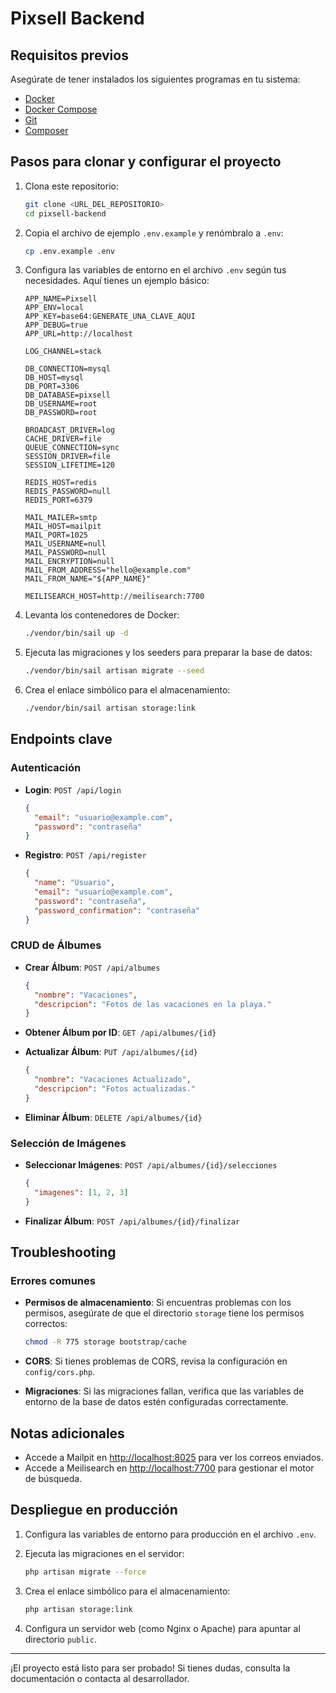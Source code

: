 # Pixsell Backend

## Requisitos previos

Asegúrate de tener instalados los siguientes programas en tu sistema:

- [Docker](https://www.docker.com/)
- [Docker Compose](https://docs.docker.com/compose/)
- [Git](https://git-scm.com/)
- [Composer](https://getcomposer.org/)

## Pasos para clonar y configurar el proyecto

1. Clona este repositorio:

   ```bash
   git clone <URL_DEL_REPOSITORIO>
   cd pixsell-backend
   ```

2. Copia el archivo de ejemplo `.env.example` y renómbralo a `.env`:

   ```bash
   cp .env.example .env
   ```

3. Configura las variables de entorno en el archivo `.env` según tus necesidades. Aquí tienes un ejemplo básico:

   ```env
   APP_NAME=Pixsell
   APP_ENV=local
   APP_KEY=base64:GENERATE_UNA_CLAVE_AQUI
   APP_DEBUG=true
   APP_URL=http://localhost

   LOG_CHANNEL=stack

   DB_CONNECTION=mysql
   DB_HOST=mysql
   DB_PORT=3306
   DB_DATABASE=pixsell
   DB_USERNAME=root
   DB_PASSWORD=root

   BROADCAST_DRIVER=log
   CACHE_DRIVER=file
   QUEUE_CONNECTION=sync
   SESSION_DRIVER=file
   SESSION_LIFETIME=120

   REDIS_HOST=redis
   REDIS_PASSWORD=null
   REDIS_PORT=6379

   MAIL_MAILER=smtp
   MAIL_HOST=mailpit
   MAIL_PORT=1025
   MAIL_USERNAME=null
   MAIL_PASSWORD=null
   MAIL_ENCRYPTION=null
   MAIL_FROM_ADDRESS="hello@example.com"
   MAIL_FROM_NAME="${APP_NAME}"

   MEILISEARCH_HOST=http://meilisearch:7700
   ```

4. Levanta los contenedores de Docker:

   ```bash
   ./vendor/bin/sail up -d
   ```

5. Ejecuta las migraciones y los seeders para preparar la base de datos:

   ```bash
   ./vendor/bin/sail artisan migrate --seed
   ```

6. Crea el enlace simbólico para el almacenamiento:

   ```bash
   ./vendor/bin/sail artisan storage:link
   ```

## Endpoints clave

### Autenticación

- **Login**: `POST /api/login`
  ```json
  {
    "email": "usuario@example.com",
    "password": "contraseña"
  }
  ```

- **Registro**: `POST /api/register`
  ```json
  {
    "name": "Usuario",
    "email": "usuario@example.com",
    "password": "contraseña",
    "password_confirmation": "contraseña"
  }
  ```

### CRUD de Álbumes

- **Crear Álbum**: `POST /api/albumes`
  ```json
  {
    "nombre": "Vacaciones",
    "descripcion": "Fotos de las vacaciones en la playa."
  }
  ```

- **Obtener Álbum por ID**: `GET /api/albumes/{id}`

- **Actualizar Álbum**: `PUT /api/albumes/{id}`
  ```json
  {
    "nombre": "Vacaciones Actualizado",
    "descripcion": "Fotos actualizadas."
  }
  ```

- **Eliminar Álbum**: `DELETE /api/albumes/{id}`

### Selección de Imágenes

- **Seleccionar Imágenes**: `POST /api/albumes/{id}/selecciones`
  ```json
  {
    "imagenes": [1, 2, 3]
  }
  ```

- **Finalizar Álbum**: `POST /api/albumes/{id}/finalizar`

## Troubleshooting

### Errores comunes

- **Permisos de almacenamiento**: Si encuentras problemas con los permisos, asegúrate de que el directorio `storage` tiene los permisos correctos:
  ```bash
  chmod -R 775 storage bootstrap/cache
  ```

- **CORS**: Si tienes problemas de CORS, revisa la configuración en `config/cors.php`.

- **Migraciones**: Si las migraciones fallan, verifica que las variables de entorno de la base de datos estén configuradas correctamente.

## Notas adicionales

- Accede a Mailpit en [http://localhost:8025](http://localhost:8025) para ver los correos enviados.
- Accede a Meilisearch en [http://localhost:7700](http://localhost:7700) para gestionar el motor de búsqueda.

## Despliegue en producción

1. Configura las variables de entorno para producción en el archivo `.env`.
2. Ejecuta las migraciones en el servidor:

   ```bash
   php artisan migrate --force
   ```

3. Crea el enlace simbólico para el almacenamiento:

   ```bash
   php artisan storage:link
   ```

4. Configura un servidor web (como Nginx o Apache) para apuntar al directorio `public`.

---

¡El proyecto está listo para ser probado! Si tienes dudas, consulta la documentación o contacta al desarrollador.